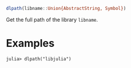 ```julia
dlpath(libname::Union{AbstractString, Symbol})
```

Get the full path of the library `libname`.

# Examples

```julia-repl
julia> dlpath("libjulia")
```
